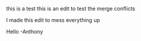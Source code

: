 this is a test
this is an edit to test the merge conflicts

I made this edit to mess everything up

Hello -Anthony
